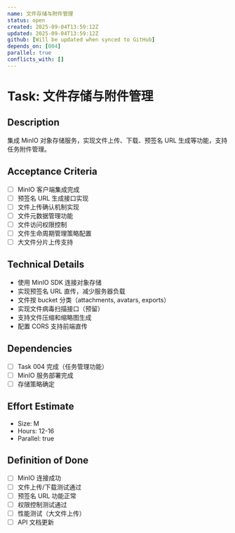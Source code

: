 ```yaml
---
name: 文件存储与附件管理
status: open
created: 2025-09-04T13:59:12Z
updated: 2025-09-04T13:59:12Z
github: [Will be updated when synced to GitHub]
depends_on: [004]
parallel: true
conflicts_with: []
---
```


# Task: 文件存储与附件管理

## Description
集成 MinIO 对象存储服务，实现文件上传、下载、预签名 URL 生成等功能，支持任务附件管理。

## Acceptance Criteria
- [ ] MinIO 客户端集成完成
- [ ] 预签名 URL 生成接口实现
- [ ] 文件上传确认机制实现
- [ ] 文件元数据管理功能
- [ ] 文件访问权限控制
- [ ] 文件生命周期管理策略配置
- [ ] 大文件分片上传支持

## Technical Details
- 使用 MinIO SDK 连接对象存储
- 实现预签名 URL 直传，减少服务器负载
- 文件按 bucket 分类（attachments, avatars, exports）
- 实现文件病毒扫描接口（预留）
- 支持文件压缩和缩略图生成
- 配置 CORS 支持前端直传

## Dependencies
- [ ] Task 004 完成（任务管理功能）
- [ ] MinIO 服务部署完成
- [ ] 存储策略确定

## Effort Estimate
- Size: M
- Hours: 12-16
- Parallel: true

## Definition of Done
- [ ] MinIO 连接成功
- [ ] 文件上传/下载测试通过
- [ ] 预签名 URL 功能正常
- [ ] 权限控制测试通过
- [ ] 性能测试（大文件上传）
- [ ] API 文档更新